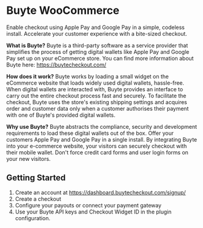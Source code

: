 # Buyte WooCommerce

Enable checkout using Apple Pay and Google Pay in a simple, codeless install. Accelerate your customer experience with a bite-sized checkout. 

**What is Buyte?**
Buyte is a third-party software as a service provider that simplifies the process of getting digital wallets like Apple Pay and Google Pay set up on your eCommerce store. 
You can find more information about Buyte here: https://buytecheckout.com/ 

**How does it work?**
Buyte works by loading a small widget on the eCommerce website that loads widely used digital wallets, hassle-free. 
When digital wallets are interacted with, Buyte provides an interface to carry out the entire checkout process fast and securely. 
To facilitate the checkout, Buyte uses the store's existing shipping settings and acquires order and customer data only when a customer authorises their payment with one of Buyte's provided digital wallets. 

**Why use Buyte?**
Buyte abstracts the compliance, security and development requirements to load these digital wallets out of the box. 
Offer your customers Apple Pay and Google Pay in a single install. By integrating Buyte into your e-commerce website, your visitors can securely checkout with their mobile wallet. Don't force credit card forms and user login forms on your new visitors. 

## Getting Started
1. Create an account at https://dashboard.buytecheckout.com/signup/
2. Create a checkout
3. Configure your payouts or connect your payment gateway
4. Use your Buyte API keys and Checkout Widget ID in the plugin configuration.